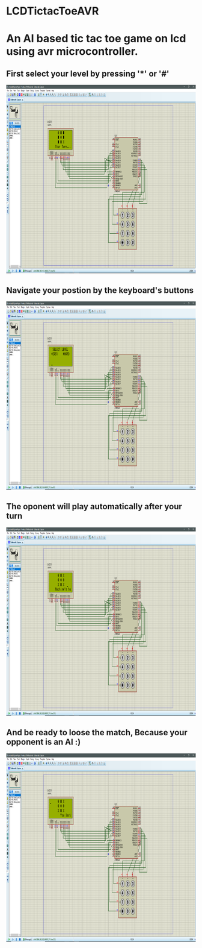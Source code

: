 # LCDTictacToeAVR
<h1>An AI based tic tac toe game on lcd using avr microcontroller.</h1>
<h2> First select your level by pressing '*' or '#' </h2>
<img src="https://github.com/mohanbera/LCDTictacToeAVR/blob/master/GccApplication1/Debug/Screenshot%20(57).png" height="500" width="900" >
<h2> Navigate your postion by the keyboard's buttons</h2>
<img src="https://github.com/mohanbera/LCDTictacToeAVR/blob/master/GccApplication1/Debug/Screenshot%20(58).png" height="500" width="900" >
<h2> The oponent will play automatically after your turn </h2>
<img src="https://github.com/mohanbera/LCDTictacToeAVR/blob/master/GccApplication1/Debug/Screenshot%20(61).png" height="500" width="900" >
<h2> And be ready to loose the match, Because your opponent is an AI :)</h2>
<img src="https://github.com/mohanbera/LCDTictacToeAVR/blob/master/GccApplication1/Debug/Screenshot%20(62).png" height="500" width="900" >
